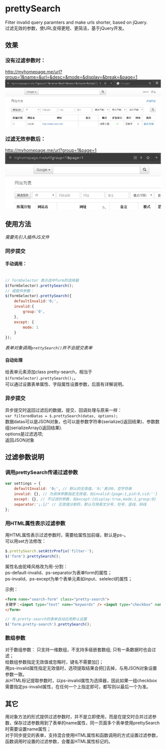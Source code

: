 # prettySearch
Filter invalid query paramters and make urls shorter, based on jQuery.  
过滤无效的参数，使URL变得更短、更简洁，基于jQuery开发。


## 效果

### 没有过滤参数时：
http://myhomepage.me/url?group=1&name=&url=&desc=&mode=&display=&break=&page=1
![不过滤无效参数](./images.git/no-filter.jpg)
### 过滤无效参数后：
http://myhomepage.me/url?group=1&page=1
![过滤无效参数](./images.git/pretty-search.jpg)


## 使用方法

_需要先引入插件JS文件_

### 同步提交
#### 手动调用：

```javascript

// formSelector 表示选中form的选择器
$(formSelector).prettySearch();
// 或提供参数：
$(formSelector).prettySearch({
    defaultInvalid:'0;',
    invalid:{
        group:'0',
    },
    except: {
        mode: 1
    }
});
```
_表单对象调用`prettySearch()`并不会提交表单_


#### 自动处理
给表单元素添加class pretty-search，相当于`$(formSelector).prettySearch();`。  
可以通过设置表单属性、字段属性设置参数，后面有详解说明。  


### 异步提交
异步提交时返回过滤后的数据，提交、回调处理与原来一样：  
`var filteredDatas = $.prettySearch(datas, options);`  
数据datas可以是JSON对象，也可以是参数字符串(serialize()返回结果)、参数数组(serializeArray()返回结果).  
options是过滤选项;  
返回JSON对象

## 过滤参数说明

### 调用prettySearch传递过滤参数
```js
var settings = {
    defaultInvalid: '0;', // 默认的无效值，'0;'表示0、空字符串
    invalid: {}, // 为具体参数指定无效值，如invalid:{page:1,pid:0,cid:''}
    except: {}, // 不过滤的参数，如except:{display:true,mode:1,group:0}
    separator:';.|/' // 无效值分割符，默认可用英文分号、句号、竖线、斜线
};

```

### 用HTML属性表示过滤参数

用HTML属性表示过滤参数时，需要给属性加前缀，默认是ps-。  
可以用set方法修改：
```js
$.prettySearch.setAttrPrefix('filter-');
$('form').prettySearch();
```

属性名由驼峰风格改为用-分割：  
ps-default-invalid、ps-separator为表单form的属性；  
ps-invalid、ps-except为单个表单元素如input、selelect的属性；  

示例：  

```html
<form name="search-form" class="pretty-search">
关键字：<input type="text" name="keywords" /> <input type="checkbox" name="strict" value="1" /> 精确匹配
</form>
```




```js
// 有.pretty-search的表单自动应用默认设置
$('form.pretty-search').prettySearch();
```


### 数组参数
对于数组参数：
只支持一维数组，不支持多级嵌套数组;
只有一条数据时也会过滤；  
给数组参数指定无效值或忽略时，键名不需要加[]；  
用ps-invalid属性指定无效值时，选项提取结果会把[]去掉，与用JSON对象设置参数一致。  
从HTML标记提取参数时，以ps-invalid属性为选择器，因此如果一组checkbox需要指定ps-invalid属性，在任何一个上指定即可，都写则以最后一个为准。

## 其它
用对象方法的形式提供过滤参数时，并不是立即使用，而是在提交时合并过滤参数，保存过滤参数用到了表单的name属性，同一页面多个表单使用prettySearch时需要设置name属性；  
对于同步提交的表单，支持混合使用HTML属性和函数调用的方式设置过滤参数，函数调用时设置的过滤参数，会覆盖HTML属性标记的。













